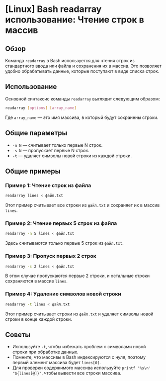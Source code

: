 # [Linux] Bash readarray использование: Чтение строк в массив

## Обзор
Команда `readarray` в Bash используется для чтения строк из стандартного ввода или файла и сохранения их в массив. Это позволяет удобно обрабатывать данные, которые поступают в виде списка строк.

## Использование
Основной синтаксис команды `readarray` выглядит следующим образом:

```bash
readarray [options] [array_name]
```

Где `array_name` — это имя массива, в который будут сохранены строки.

## Общие параметры
- `-n N` — считывает только первые N строк.
- `-s N` — пропускает первые N строк.
- `-t` — удаляет символы новой строки из каждой строки.

## Общие примеры

### Пример 1: Чтение строк из файла
```bash
readarray lines < файл.txt
```
Этот пример считывает все строки из `файл.txt` и сохраняет их в массив `lines`.

### Пример 2: Чтение первых 5 строк из файла
```bash
readarray -n 5 lines < файл.txt
```
Здесь считываются только первые 5 строк из `файл.txt`.

### Пример 3: Пропуск первых 2 строк
```bash
readarray -s 2 lines < файл.txt
```
В этом случае пропускаются первые 2 строки, и остальные строки сохраняются в массив `lines`.

### Пример 4: Удаление символов новой строки
```bash
readarray -t lines < файл.txt
```
Этот пример считывает строки из `файл.txt` и удаляет символы новой строки в конце каждой строки.

## Советы
- Используйте `-t`, чтобы избежать проблем с символами новой строки при обработке данных.
- Помните, что массивы в Bash индексируются с нуля, поэтому первый элемент массива будет `lines[0]`.
- Для проверки содержимого массива используйте `printf '%s\n' "${lines[@]}"`, чтобы вывести все строки массива.